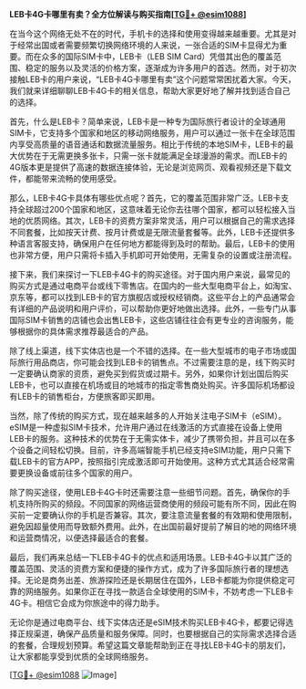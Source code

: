 **LEB卡4G卡哪里有卖？全方位解读与购买指南[[TG💪+ @esim1088](https://t.me/s/esim1088)]**

在当今这个网络无处不在的时代，手机卡的选择和使用变得越来越重要。尤其是对于经常出国或者需要频繁切换网络环境的人来说，一张合适的SIM卡显得尤为重要。而在众多的国际SIM卡中，LEB卡（LEB SIM Card）凭借其出色的覆盖范围、稳定的服务以及灵活的价格方案，逐渐成为许多用户的首选。然而，对于初次接触LEB卡的用户来说，“LEB卡4G卡哪里有卖”这个问题常常困扰着大家。今天，我们就来详细聊聊LEB卡4G卡的相关信息，帮助大家更好地了解并找到适合自己的选择。

首先，什么是LEB卡？简单来说，LEB卡是一种专为国际旅行者设计的全球通用SIM卡，它支持多个国家和地区的移动网络服务，用户可以通过一张卡在全球范围内享受高质量的语音通话和数据流量服务。相比于传统的本地SIM卡，LEB卡的最大优势在于无需更换多张卡，只需一张卡就能满足全球漫游的需求。而LEB卡的4G版本更是提供了高速的数据连接体验，无论是浏览网页、观看视频还是下载文件，都能带来流畅的使用感受。

那么，LEB卡4G卡具体有哪些优点呢？首先，它的覆盖范围非常广泛。LEB卡支持全球超过200个国家和地区，这意味着无论你去往哪个国家，都可以轻松接入当地的优质网络。其次，LEB卡的资费方案非常灵活，用户可以根据自己的需求选择不同套餐，比如按天计费、按月计费或是无限流量套餐等。此外，LEB卡还提供多种语言客服支持，确保用户在任何地方都能得到及时的帮助。最后，LEB卡的使用也非常方便，用户只需将卡插入手机即可开始使用，无需复杂的设置或注册流程。

接下来，我们来探讨一下LEB卡4G卡的购买途径。对于国内用户来说，最常见的购买方式是通过电商平台或线下零售店。在国内的一些大型电商平台上，如淘宝、京东等，都可以找到LEB卡的官方旗舰店或授权经销商。这些平台上的产品通常会有详细的产品说明和用户评价，可以帮助你更好地做出选择。此外，一些专门从事国际SIM卡销售的店铺也会出售LEB卡，这些店铺往往会有更专业的咨询服务，能够根据你的具体需求推荐最适合的产品。

除了线上渠道，线下实体店也是一个不错的选择。在一些大型城市的电子市场或国际旅行用品商店，你可能会找到LEB卡的销售点。不过需要注意的是，线下购买时一定要确认商家的资质，避免买到假货或过期卡。另外，如果你计划出国后购买LEB卡，也可以直接在机场或目的地城市的指定零售商处购买。许多国际机场都设有LEB卡的销售柜台，方便旅客即买即用。

当然，除了传统的购买方式，现在越来越多的人开始关注电子SIM卡（eSIM）。eSIM是一种虚拟SIM卡技术，允许用户通过在线激活的方式直接在设备上使用LEB卡的服务。这种技术的优势在于无需实体卡，减少了携带负担，并且可以在多个设备之间轻松切换。目前，许多高端智能手机已经支持eSIM功能，用户只需下载LEB卡的官方APP，按照指引完成激活即可开始使用。这种方式尤其适合经常需要更换设备或前往多个国家的用户。

除了购买途径，使用LEB卡4G卡时还需要注意一些细节问题。首先，确保你的手机支持所购买的频段。不同国家的网络运营商使用的频段可能有所不同，因此在购买前一定要确认你的手机是否兼容。其次，要注意流量套餐的有效期和使用限制，避免因超量使用而导致额外费用。此外，在出国前最好提前了解目的地的网络环境和运营商情况，以便选择最适合的套餐。

最后，我们再来总结一下LEB卡4G卡的优点和适用场景。LEB卡4G卡以其广泛的覆盖范围、灵活的资费方案和便捷的操作方式，成为了许多国际旅行者的理想选择。无论是商务出差、旅游探险还是长期居住在国外，LEB卡都能为你提供稳定可靠的网络服务。如果你正在寻找一款适合全球使用的SIM卡，不妨考虑一下LEB卡4G卡。相信它会成为你旅途中的得力助手。

无论你是通过电商平台、线下实体店还是eSIM技术购买LEB卡4G卡，都要记得选择正规渠道，确保产品质量和服务保障。同时，也要根据自己的实际需求选择合适的套餐，合理规划预算。希望这篇文章能帮助到正在寻找LEB卡4G卡的朋友们，让大家都能享受到优质的全球网络服务。

[[TG💪+ @esim1088](https://t.me/s/esim1088) ![Image](https://i.postimg.cc/4NQfJmqS/Snipaste-2025-05-13-00-14-12.png)]